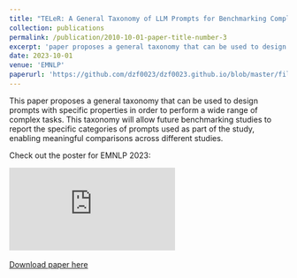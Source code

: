 ```yaml
---
title: "TELeR: A General Taxonomy of LLM Prompts for Benchmarking Complex Tasks "
collection: publications
permalink: /publication/2010-10-01-paper-title-number-3
excerpt: 'paper proposes a general taxonomy that can be used to design prompts with specific properties to perform a wide range of complex tasks. This taxonomy will allow future benchmarking studies to report the specific categories of prompts used as part of the study, enabling meaningful comparisons across different studies.'
date: 2023-10-01
venue: 'EMNLP'
paperurl: 'https://github.com/dzf0023/dzf0023.github.io/blob/master/files/TELeR.pdf'
---
```

This paper proposes a general taxonomy that can be used to design prompts with specific properties in order to perform a wide range of complex tasks. This taxonomy will allow future benchmarking studies to report the specific categories of prompts used as part of the study, enabling meaningful comparisons across different studies.

Check out the poster for EMNLP 2023:

![Alt text](https://github.com/dzf0023/dzf0023.github.io/blob/master/files/EMNLP2023_Poster.pdf)

[Download paper here](https://arxiv.org/abs/2305.11430)

